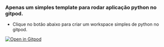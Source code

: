 ### Apenas um simples template para rodar aplicação python no gitpod.

* Clique no botão abaixo para criar um workspace simples de python no gitpod.

[![Open in Gitpod](https://gitpod.io/button/open-in-gitpod.svg)](https://gitpod.io/#https://github.com/zRitsu/simple-gitpod-python-template)
